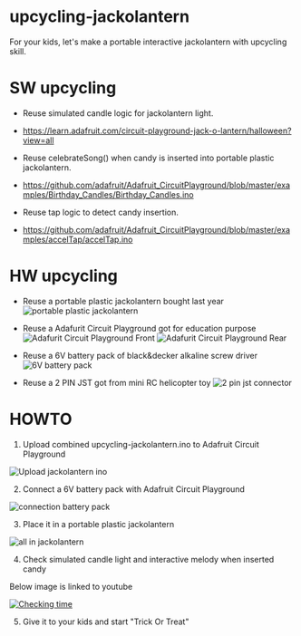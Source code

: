 # upcycling-jackolantern
For your kids, let's make a portable interactive jackolantern with upcycling skill.

# SW upcycling
* Reuse simulated candle logic for jackolantern light.
 - https://learn.adafruit.com/circuit-playground-jack-o-lantern/halloween?view=all

* Reuse celebrateSong() when candy is inserted into portable plastic jackolantern.
 - https://github.com/adafruit/Adafruit_CircuitPlayground/blob/master/examples/Birthday_Candles/Birthday_Candles.ino

* Reuse tap logic to detect candy insertion.
 - https://github.com/adafruit/Adafruit_CircuitPlayground/blob/master/examples/accelTap/accelTap.ino

# HW upcycling
* Reuse a portable plastic jackolantern bought last year
![portable plastic jackolantern](/media/portable_plastic_jackolantern.jpg)

* Reuse a Adafurit Circuit Playground got for education purpose
![Adafurit Circuit Playground Front](/media/adafruit_circuit_playground_front.jpg)
![Adafurit Circuit Playground Rear](/media/adafruit_circuit_playground_rear.jpg)

* Reuse a 6V battery pack of black&decker alkaline screw driver
![6V battery pack](/media/black_and_decker_alkaline_screw_driver.jpg)

* Reuse a 2 PIN JST got from mini RC helicopter toy
![2 pin jst connector](/media/2_pin_jst_connector.jpg)

# HOWTO

1. Upload combined upcycling-jackolantern.ino to Adafruit Circuit Playground

![Upload jackolantern ino](/media/upload_jackolantern_ino.png)

2. Connect a 6V battery pack with Adafruit Circuit Playground

![connection battery pack](/media/connection_battery_pack.jpg)

3. Place it in a portable plastic jackolantern

![all in jackolantern](/media/all_in_jackolantern.jpg)

4. Check simulated candle light and interactive melody when inserted candy

Below image is linked to youtube

[![Checking time](http://img.youtube.com/vi/GI45QyvkgNQ/0.jpg)](https://www.youtube.com/watch?v=GI45QyvkgNQ "Checking time")

5. Give it to your kids and start "Trick Or Treat"
